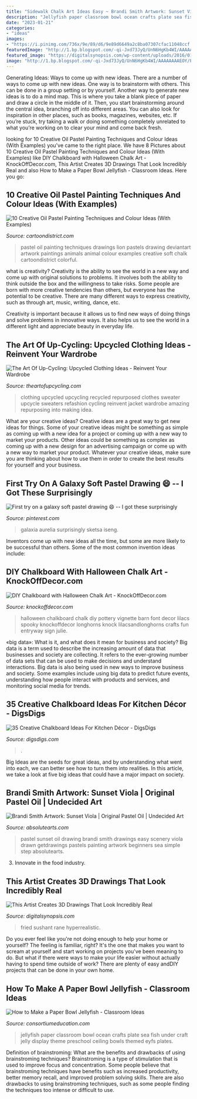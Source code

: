 ```yaml
---
title: "Sidewalk Chalk Art Ideas Easy ~ Brandi Smith Artwork: Sunset Viola"
description: "Jellyfish paper classroom bowl ocean crafts plate sea fish under craft jelly display theme preschool ceiling bowls themed eyfs plates"
date: "2023-01-21"
categories:
- "ideas"
images:
- "https://i.pinimg.com/736x/9e/89/d6/9e89d6649a2c8ba07307cfac11048ccf.jpg"
featuredImage: "http://1.bp.blogspot.com/-qi-Jxd73JyQ/UnN6HgKb4WI/AAAAAAAAEOY/FXXRnWYJNIc/s640/cardigan+repurposed.jpg"
featured_image: "https://digitalsynopsis.com/wp-content/uploads/2016/01/hyperrealistic-3d-art-drawings-sushant-rane-fried-egg-3.jpg"
image: "http://1.bp.blogspot.com/-qi-Jxd73JyQ/UnN6HgKb4WI/AAAAAAAAEOY/FXXRnWYJNIc/s640/cardigan+repurposed.jpg"
---
```



Generating Ideas: Ways to come up with new ideas.
There are a number of ways to come up with new ideas. One way is to brainstorm with others. This can be done in a group setting or by yourself. Another way to generate new ideas is to do a mind map. This is where you take a blank piece of paper and draw a circle in the middle of it. Then, you start brainstorming around the central idea, branching off into different areas. You can also look for inspiration in other places, such as books, magazines, websites, etc. If you’re stuck, try taking a walk or doing something completely unrelated to what you’re working on to clear your mind and come back fresh.

	

		
looking for 10 Creative Oil Pastel Painting Techniques and Colour Ideas (With Examples) you've came to the right place. We have 8 Pictures about 10 Creative Oil Pastel Painting Techniques and Colour Ideas (With Examples) like DIY Chalkboard with Halloween Chalk Art - KnockOffDecor.com, This Artist Creates 3D Drawings That Look Incredibly Real and also How to Make a Paper Bowl Jellyfish - Classroom Ideas. Here you go:
		
    
## 10 Creative Oil Pastel Painting Techniques And Colour Ideas (With Examples)

<img loading=lazy src="http://www.cartoondistrict.com/wp-content/uploads/2017/03/Oil-Pastel-Painting-Techniques-and-Colour-Ideas4.jpg" onerror="this.onerror=null;this.src='https://tse3.mm.bing.net/th?id=OIP.bZMCtnYmmwkXY4fpdJrGWgHaJ4&amp;pid=15.1';" alt="10 Creative Oil Pastel Painting Techniques and Colour Ideas (With Examples)">

_Source: cartoondistrict.com_

>pastel oil painting techniques drawings lion pastels drawing deviantart artwork paintings animals animal colour examples creative soft chalk cartoondistrict colorful. 

	

what is creativity?
Creativity is the ability to see the world in a new way and come up with original solutions to problems. It involves both the ability to think outside the box and the willingness to take risks.
Some people are born with more creative tendencies than others, but everyone has the potential to be creative. There are many different ways to express creativity, such as through art, music, writing, dance, etc.

Creativity is important because it allows us to find new ways of doing things and solve problems in innovative ways. It also helps us to see the world in a different light and appreciate beauty in everyday life.

    
## The Art Of Up-Cycling: Upcycled Clothing Ideas - Reinvent Your Wardrobe

<img loading=lazy src="http://1.bp.blogspot.com/-qi-Jxd73JyQ/UnN6HgKb4WI/AAAAAAAAEOY/FXXRnWYJNIc/s640/cardigan+repurposed.jpg" onerror="this.onerror=null;this.src='https://tse4.mm.bing.net/th?id=OIP.E1bWt2UVIB0TO_nv0BeAgwAAAA&amp;pid=15.1';" alt="The Art Of Up-Cycling: Upcycled Clothing Ideas - Reinvent Your Wardrobe">

_Source: theartofupcycling.com_

>clothing upcycled upcycling recycled repurposed clothes sweater upcycle sweaters refashion cycling reinvent jacket wardrobe amazing repurposing into making idea. 

	

What are your creative ideas?
Creative ideas are a great way to get new ideas for things. Some of your creative ideas might be something as simple as coming up with a new idea for a project or coming up with a new way to market your products. Other ideas could be something as complex as coming up with a new design for an advertising campaign or come up with a new way to market your product. Whatever your creative ideas, make sure you are thinking about how to use them in order to create the best results for yourself and your business.

    
## First Try On A Galaxy Soft Pastel Drawing 😄 -- I Got These Surprisingly

<img loading=lazy src="https://i.pinimg.com/736x/9e/89/d6/9e89d6649a2c8ba07307cfac11048ccf.jpg" onerror="this.onerror=null;this.src='https://tse4.mm.bing.net/th?id=OIP.dW24bLf0pZ53q3SG_vWUTAHaHa&amp;pid=15.1';" alt="First try on a galaxy soft pastel drawing 😄 -- I got these surprisingly">

_Source: pinterest.com_

>galaxia aurelia surprisingly sketsa iseng. 

	

Inventors come up with new ideas all the time, but some are more likely to be successful than others. Some of the most common invention ideas include:

    
## DIY Chalkboard With Halloween Chalk Art - KnockOffDecor.com

<img loading=lazy src="https://knockoffdecor.com/wp-content/uploads/2013/09/halloween-chalkboard.jpg" onerror="this.onerror=null;this.src='https://tse1.mm.bing.net/th?id=OIP.Kdi6BikwDTq7deKn2JHaKAHaKd&amp;pid=15.1';" alt="DIY Chalkboard with Halloween Chalk Art - KnockOffDecor.com">

_Source: knockoffdecor.com_

>halloween chalkboard chalk diy pottery vignette barn font decor lilacs spooky knockoffdecor longhorns knock lilacsandlonghorns crafts fun entryway sign julie. 

	

«big data»: What is it, and what does it mean for business and society?
Big data is a term used to describe the increasing amount of data that businesses and society are collecting. It refers to the ever-growing number of data sets that can be used to make decisions and understand interactions. Big data is also being used in new ways to improve business and society. Some examples include using big data to predict future events, understanding how people interact with products and services, and monitoring social media for trends.

    
## 35 Creative Chalkboard Ideas For Kitchen Décor - DigsDigs

<img loading=lazy src="https://www.digsdigs.com/photos/creative-chalkboard-ideas-for-kitchen-decor-28.jpg" onerror="this.onerror=null;this.src='https://tse3.mm.bing.net/th?id=OIP.mxMT_QEkS8iZjq2gYob81wHaJ4&amp;pid=15.1';" alt="35 Creative Chalkboard Ideas For Kitchen Décor - DigsDigs">

_Source: digsdigs.com_

>. 

	

Big Ideas are the seeds for great ideas, and by understanding what went into each, we can better see how to turn them into realities. In this article, we take a look at five big ideas that could have a major impact on society.

    
## Brandi Smith Artwork: Sunset Viola | Original Pastel Oil | Undecided Art

<img loading=lazy src="http://www.absolutearts.com/portfolio3/w/wineandcheerios/Sunset_Viola-1417564876l.jpg" onerror="this.onerror=null;this.src='https://tse3.mm.bing.net/th?id=OIP.vSk8axO9yS_41LA8B2uQpQHaFh&amp;pid=15.1';" alt="Brandi Smith Artwork: Sunset Viola | Original Pastel Oil | Undecided Art">

_Source: absolutearts.com_

>pastel sunset oil drawing brandi smith drawings easy scenery viola drawn getdrawings pastels painting artwork beginners sea simple step absolutearts. 

	

3. Innovate in the food industry. 

    
## This Artist Creates 3D Drawings That Look Incredibly Real

<img loading=lazy src="https://digitalsynopsis.com/wp-content/uploads/2016/01/hyperrealistic-3d-art-drawings-sushant-rane-fried-egg-3.jpg" onerror="this.onerror=null;this.src='https://tse3.mm.bing.net/th?id=OIP.ujWLR9Vk4Izuh3cZFf7m9AHaFw&amp;pid=15.1';" alt="This Artist Creates 3D Drawings That Look Incredibly Real">

_Source: digitalsynopsis.com_

>fried sushant rane hyperrealistic. 

	

Do you ever feel like you're not doing enough to help your home or yourself? The feeling is familiar, right? It's the one that makes you want to scream at yourself and start working on projects you've been meaning to do. But what if there were ways to make your life easier without actually having to spend time outside of work? There are plenty of easy andDIY projects that can be done in your own home.

    
## How To Make A Paper Bowl Jellyfish - Classroom Ideas

<img loading=lazy src="https://www.consortiumeducation.com/classroom-ideas/wp-content/uploads/2019/06/jelly.jpg" onerror="this.onerror=null;this.src='https://tse2.mm.bing.net/th?id=OIP.3dNnESVkghNYPBEW_FwK-wHaEu&amp;pid=15.1';" alt="How to Make a Paper Bowl Jellyfish - Classroom Ideas">

_Source: consortiumeducation.com_

>jellyfish paper classroom bowl ocean crafts plate sea fish under craft jelly display theme preschool ceiling bowls themed eyfs plates. 

	

Definition of brainstroming: What are the benefits and drawbacks of using brainstroming techniques?
Brainstroming is a type of stimulation that is used to improve focus and concentration. Some people believe that brainstroming techniques have benefits such as increased productivity, better memory recall, and improved problem solving skills. There are also drawbacks to using brainstroming techniques, such as some people finding the techniques too intense or difficult to use.

